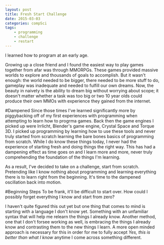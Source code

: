 ```yaml
---
layout: post
title: Fresh Start Challenge
date: 2015-03-03
categories: compSci
tags:
    - programming
    - challenge
    - restart
---
```


I learned how to program at an early age.

Growing up a close friend and I found the easiest way to play games together from afar was through MMORPGs. These games provided massive worlds to explore and thousands of goals to accomplish. But it wasn't enough: the world needed to be bigger, there needed to be more stuff to do, gameplay was inadequate and needed to fulfill our own dreams. Now, the beauty in naivety is the ability to dream big without worrying about scope; it doesn't matter whether a task was too big or two 10 year olds could produce their own MMOs with experience they gained from the internet.

#Dampened
Since those times I've learned significantly more by piggybacking off of my first experiences with programming when attempting to learn how to progrma games. Back then the game engines I picked up were Irrlicht, Blender's game engine, Crystal Space and Torque 3D. I picked up programming by learning how to use these tools and never truly started from scratch learning the bare bones basics of programming from scratch. While I do know these things today, I never had the experience of starting fresh and doing things the right way. This has had a dampening effect as time goes on and I learn more and more, never truly comprehending the foundation of the things I'm learning.

As a result, I've decided to take on a challenge, start from scratch. Pretending like I know nothing about programming and learning everything there is to learn right from the beginning. It's time to the dampened oscillation back into motion.

#Beginning Steps
To be frank, it'll be difficult to start over. How could I possibly forget everything I know and start from zero?

I haven't quite figured this out yet but one thing that comes to mind is starting with a language I don't know yet. Something with an unfamiliar syntax that will help me relearn the things I already know. Another method, one that I don't forsee working as well, is embracing the things I already know and contrasting them to the new things I learn. A more open minded approach is necessary for this in order for me to fully accept *Yes, this is better than what I know* anytime I come across something different.

